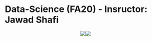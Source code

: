 # Data-Science (FA20) - Insructor: Jawad Shafi

<p align="center"><img src='https://img.shields.io/badge/Developer-Arose%20Niazi-blue.svg?style=for-the-badge&&logo=Python' ><img src='https://img.shields.io/badge/Programmed%20in-C-blue.svg?style=for-the-badge&&logo=Python' ></p>

